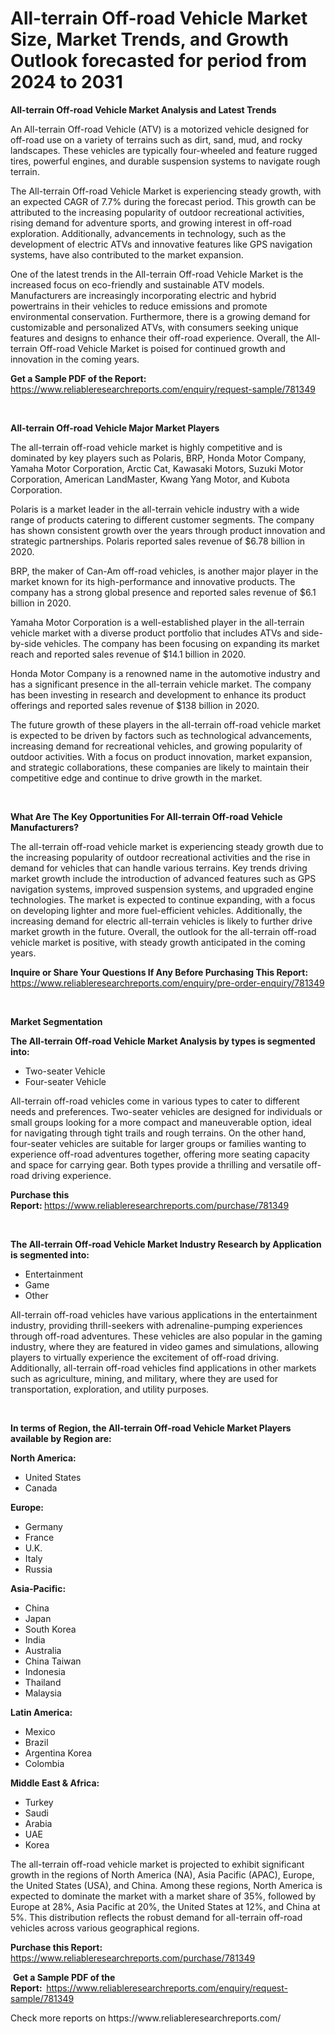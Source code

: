 <p><h1>All-terrain Off-road Vehicle Market Size, Market Trends, and Growth Outlook forecasted for period from 2024 to 2031</h1></p><p><strong>All-terrain Off-road Vehicle Market Analysis and Latest Trends</strong></p>
<p><p>An All-terrain Off-road Vehicle (ATV) is a motorized vehicle designed for off-road use on a variety of terrains such as dirt, sand, mud, and rocky landscapes. These vehicles are typically four-wheeled and feature rugged tires, powerful engines, and durable suspension systems to navigate rough terrain.</p><p>The All-terrain Off-road Vehicle Market is experiencing steady growth, with an expected CAGR of 7.7% during the forecast period. This growth can be attributed to the increasing popularity of outdoor recreational activities, rising demand for adventure sports, and growing interest in off-road exploration. Additionally, advancements in technology, such as the development of electric ATVs and innovative features like GPS navigation systems, have also contributed to the market expansion.</p><p>One of the latest trends in the All-terrain Off-road Vehicle Market is the increased focus on eco-friendly and sustainable ATV models. Manufacturers are increasingly incorporating electric and hybrid powertrains in their vehicles to reduce emissions and promote environmental conservation. Furthermore, there is a growing demand for customizable and personalized ATVs, with consumers seeking unique features and designs to enhance their off-road experience. Overall, the All-terrain Off-road Vehicle Market is poised for continued growth and innovation in the coming years.</p></p>
<p><strong>Get a Sample PDF of the Report:&nbsp;</strong> <a href="https://www.reliableresearchreports.com/enquiry/request-sample/781349">https://www.reliableresearchreports.com/enquiry/request-sample/781349</a></p>
<p>&nbsp;</p>
<p><strong>All-terrain Off-road Vehicle Major Market Players</strong></p>
<p><p>The all-terrain off-road vehicle market is highly competitive and is dominated by key players such as Polaris, BRP, Honda Motor Company, Yamaha Motor Corporation, Arctic Cat, Kawasaki Motors, Suzuki Motor Corporation, American LandMaster, Kwang Yang Motor, and Kubota Corporation. </p><p>Polaris is a market leader in the all-terrain vehicle industry with a wide range of products catering to different customer segments. The company has shown consistent growth over the years through product innovation and strategic partnerships. Polaris reported sales revenue of $6.78 billion in 2020.</p><p>BRP, the maker of Can-Am off-road vehicles, is another major player in the market known for its high-performance and innovative products. The company has a strong global presence and reported sales revenue of $6.1 billion in 2020.</p><p>Yamaha Motor Corporation is a well-established player in the all-terrain vehicle market with a diverse product portfolio that includes ATVs and side-by-side vehicles. The company has been focusing on expanding its market reach and reported sales revenue of $14.1 billion in 2020.</p><p>Honda Motor Company is a renowned name in the automotive industry and has a significant presence in the all-terrain vehicle market. The company has been investing in research and development to enhance its product offerings and reported sales revenue of $138 billion in 2020.</p><p>The future growth of these players in the all-terrain off-road vehicle market is expected to be driven by factors such as technological advancements, increasing demand for recreational vehicles, and growing popularity of outdoor activities. With a focus on product innovation, market expansion, and strategic collaborations, these companies are likely to maintain their competitive edge and continue to drive growth in the market.</p></p>
<p>&nbsp;</p>
<p><strong>What Are The Key Opportunities For All-terrain Off-road Vehicle Manufacturers?</strong></p>
<p><p>The all-terrain off-road vehicle market is experiencing steady growth due to the increasing popularity of outdoor recreational activities and the rise in demand for vehicles that can handle various terrains. Key trends driving market growth include the introduction of advanced features such as GPS navigation systems, improved suspension systems, and upgraded engine technologies. The market is expected to continue expanding, with a focus on developing lighter and more fuel-efficient vehicles. Additionally, the increasing demand for electric all-terrain vehicles is likely to further drive market growth in the future. Overall, the outlook for the all-terrain off-road vehicle market is positive, with steady growth anticipated in the coming years.</p></p>
<p><strong>Inquire or Share Your Questions If Any Before Purchasing This Report:</strong> <a href="https://www.reliableresearchreports.com/enquiry/pre-order-enquiry/781349">https://www.reliableresearchreports.com/enquiry/pre-order-enquiry/781349</a></p>
<p>&nbsp;</p>
<p><strong>Market Segmentation</strong></p>
<p><strong>The All-terrain Off-road Vehicle Market Analysis by types is segmented into:</strong></p>
<p><ul><li>Two-seater Vehicle</li><li>Four-seater Vehicle</li></ul></p>
<p><p>All-terrain off-road vehicles come in various types to cater to different needs and preferences. Two-seater vehicles are designed for individuals or small groups looking for a more compact and maneuverable option, ideal for navigating through tight trails and rough terrains. On the other hand, four-seater vehicles are suitable for larger groups or families wanting to experience off-road adventures together, offering more seating capacity and space for carrying gear. Both types provide a thrilling and versatile off-road driving experience.</p></p>
<p><strong>Purchase this Report:&nbsp;</strong><a href="https://www.reliableresearchreports.com/purchase/781349">https://www.reliableresearchreports.com/purchase/781349</a></p>
<p>&nbsp;</p>
<p><strong>The All-terrain Off-road Vehicle Market Industry Research by Application is segmented into:</strong></p>
<p><ul><li>Entertainment</li><li>Game</li><li>Other</li></ul></p>
<p><p>All-terrain off-road vehicles have various applications in the entertainment industry, providing thrill-seekers with adrenaline-pumping experiences through off-road adventures. These vehicles are also popular in the gaming industry, where they are featured in video games and simulations, allowing players to virtually experience the excitement of off-road driving. Additionally, all-terrain off-road vehicles find applications in other markets such as agriculture, mining, and military, where they are used for transportation, exploration, and utility purposes.</p></p>
<p>&nbsp;</p>
<p><strong>In terms of Region, the All-terrain Off-road Vehicle Market Players available by Region are:</strong></p>
<p>
    <p> <strong> North America: </strong>
        <ul>
            <li>United States</li>
            <li>Canada</li>
        </ul>
        </p> 
    <p> <strong> Europe: </strong>
        <ul>
            <li>Germany</li>
            <li>France</li>
            <li>U.K.</li>
            <li>Italy</li>
            <li>Russia</li>
        </ul>
        </p> 
    <p> <strong> Asia-Pacific: </strong>
        <ul>
            <li>China</li>
            <li>Japan</li>
            <li>South Korea</li>
            <li>India</li>
            <li>Australia</li>
            <li>China Taiwan</li>
            <li>Indonesia</li>
            <li>Thailand</li>
            <li>Malaysia</li>
        </ul>
        </p> 
    <p> <strong> Latin America: </strong>
        <ul>
            <li>Mexico</li>
            <li>Brazil</li>
            <li>Argentina Korea</li>
            <li>Colombia</li>
        </ul>
        </p> 
    <p> <strong> Middle East & Africa: </strong>
        <ul>
            <li>Turkey</li>
            <li>Saudi</li>
            <li>Arabia</li>
            <li>UAE</li>
            <li>Korea</li>
        </ul>
    </p>
    </p>
<p><p>The all-terrain off-road vehicle market is projected to exhibit significant growth in the regions of North America (NA), Asia Pacific (APAC), Europe, the United States (USA), and China. Among these regions, North America is expected to dominate the market with a market share of 35%, followed by Europe at 28%, Asia Pacific at 20%, the United States at 12%, and China at 5%. This distribution reflects the robust demand for all-terrain off-road vehicles across various geographical regions.</p></p>
<p><strong>Purchase this Report: </strong><a href="https://www.reliableresearchreports.com/purchase/781349">https://www.reliableresearchreports.com/purchase/781349</a></p>
<p>&nbsp;<strong>Get a Sample PDF of the Report:&nbsp;&nbsp;</strong><a href="https://www.reliableresearchreports.com/enquiry/request-sample/781349">https://www.reliableresearchreports.com/enquiry/request-sample/781349</a></p>
<p><strong></strong></p>
<p>Check more reports on https://www.reliableresearchreports.com/</p>